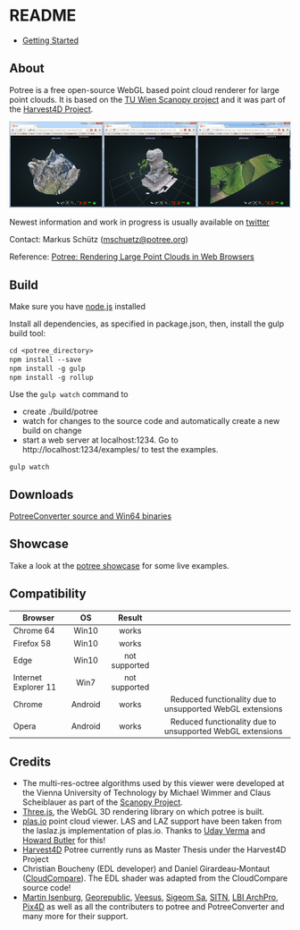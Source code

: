 
# README

* [Getting Started](./docs/getting_started.md)

## About

Potree is a free open-source WebGL based point cloud renderer for large point clouds.
It is based on the [TU Wien Scanopy project](https://www.cg.tuwien.ac.at/research/projects/Scanopy/)
and it was part of the [Harvest4D Project](https://harvest4d.org/).


<a href="http://potree.org/wp/demo/" target="_blank"> ![](./docs/images/potree_screens.png) </a>

Newest information and work in progress is usually available on [twitter](https://twitter.com/m_schuetz)

Contact: Markus Schütz (mschuetz@potree.org)

Reference: [Potree: Rendering Large Point Clouds in Web Browsers](https://www.cg.tuwien.ac.at/research/publications/2016/SCHUETZ-2016-POT/SCHUETZ-2016-POT-thesis.pdf)

## Build

Make sure you have [node.js](http://nodejs.org/) installed

Install all dependencies, as specified in package.json, 
then, install the gulp build tool:

    cd <potree_directory>
    npm install --save
    npm install -g gulp
    npm install -g rollup

Use the ```gulp watch``` command to 

* create ./build/potree 
* watch for changes to the source code and automatically create a new build on change
* start a web server at localhost:1234. Go to http://localhost:1234/examples/ to test the examples.

```
gulp watch
```

## Downloads

[PotreeConverter source and Win64 binaries](https://github.com/potree/PotreeConverter/releases)

## Showcase

Take a look at the [potree showcase](http://potree.org/wp/demo/) for some live examples.

## Compatibility

| Browser              | OS      | Result        |   |
| -------------------- |:-------:|:-------------:|:-:|
| Chrome 64            | Win10   | works         |   |
| Firefox 58           | Win10   | works         |   |
| Edge                 | Win10   | not supported |   |
| Internet Explorer 11 | Win7    | not supported |   |
| Chrome               | Android | works         | Reduced functionality due to unsupported WebGL extensions |
| Opera                | Android | works         | Reduced functionality due to unsupported WebGL extensions |

## Credits

* The multi-res-octree algorithms used by this viewer were developed at the Vienna University of Technology by Michael Wimmer and Claus Scheiblauer as part of the [Scanopy Project](http://www.cg.tuwien.ac.at/research/projects/Scanopy/).
* [Three.js](https://github.com/mrdoob/three.js), the WebGL 3D rendering library on which potree is built.
* [plas.io](http://plas.io/) point cloud viewer. LAS and LAZ support have been taken from the laslaz.js implementation of plas.io. Thanks to [Uday Verma](https://twitter.com/udaykverma) and [Howard Butler](https://twitter.com/howardbutler) for this!
* [Harvest4D](https://harvest4d.org/) Potree currently runs as Master Thesis under the Harvest4D Project
* Christian Boucheny (EDL developer) and Daniel Girardeau-Montaut ([CloudCompare](http://www.danielgm.net/cc/)). The EDL shader was adapted from the CloudCompare source code!
* [Martin Isenburg](http://rapidlasso.com/), [Georepublic](http://georepublic.de/en/),
[Veesus](http://veesus.com/), [Sigeom Sa](http://www.sigeom.ch/), [SITN](http://www.ne.ch/sitn), [LBI ArchPro](http://archpro.lbg.ac.at/),  [Pix4D](http://pix4d.com/) as well as all the contributers to potree and PotreeConverter and many more for their support.
